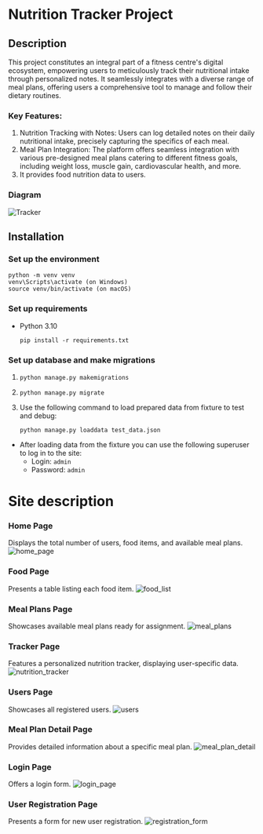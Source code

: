 # Nutrition Tracker Project

## Description
This project constitutes an integral part of a fitness centre's digital ecosystem, empowering users to meticulously track their nutritional intake through personalized notes. It seamlessly integrates with a diverse range of meal plans, 
offering users a comprehensive tool to manage and follow their dietary routines.

### Key Features:

1) Nutrition Tracking with Notes: Users can log detailed notes on their daily nutritional intake, precisely capturing the specifics of each meal.
2) Meal Plan Integration: The platform offers seamless integration with various pre-designed meal plans catering to different fitness goals, including weight loss, muscle gain, cardiovascular health, and more.
3) It provides food nutrition data to users.

### Diagram
![Tracker](https://github.com/Shatrovskyi/nutrition_tracker/assets/61559978/c79677ea-1d6d-473c-bc37-f79eed3473b2)

## Installation

### Set up the environment
    
    python -m venv venv
    venv\Scripts\activate (on Windows)
    source venv/bin/activate (on macOS)
    

### Set up requirements
- Python 3.10

    ```
    pip install -r requirements.txt
    ```

### Set up database and make migrations
1) `python manage.py makemigrations`
2) `python manage.py migrate`
3) Use the following command to load prepared data from fixture to test and debug:
  
    `python manage.py loaddata test_data.json`

- After loading data from the fixture you can use the following superuser to log in to the site:
  - Login: `admin`
  - Password: `admin`

# Site description

### Home Page
Displays the total number of users, food items, and available meal plans.
![home_page](https://github.com/Shatrovskyi/nutrition_tracker/assets/61559978/0675cdbc-efb7-4be4-a91c-2dccd20ca718)

### Food Page
Presents a table listing each food item.
![food_list](https://github.com/Shatrovskyi/nutrition_tracker/assets/61559978/930761ea-32ee-4bac-981b-cfec99b242aa)

### Meal Plans Page
Showcases available meal plans ready for assignment.
![meal_plans](https://github.com/Shatrovskyi/nutrition_tracker/assets/61559978/d53c7e23-e4d1-4f8b-a4fb-a365dcfff2b8)

### Tracker Page
Features a personalized nutrition tracker, displaying user-specific data.
![nutrition_tracker](https://github.com/Shatrovskyi/nutrition_tracker/assets/61559978/a5b63855-5e23-4f8c-a82b-b0683147599e)

### Users Page
Showcases all registered users.
![users](https://github.com/Shatrovskyi/nutrition_tracker/assets/61559978/f8cfa298-50eb-46f5-8248-71462eb5c791)

### Meal Plan Detail Page
Provides detailed information about a specific meal plan.
![meal_plan_detail](https://github.com/Shatrovskyi/nutrition_tracker/assets/61559978/d90b887b-70b0-4797-803a-043ca26551b3)

### Login Page
Offers a login form.
![login_page](https://github.com/Shatrovskyi/nutrition_tracker/assets/61559978/72be36a4-707f-4cec-981f-464bdf1bb605)

### User Registration Page
Presents a form for new user registration.
![registration_form](https://github.com/Shatrovskyi/nutrition_tracker/assets/61559978/67cf8739-3e06-41ba-937b-d25bf86f315b)
